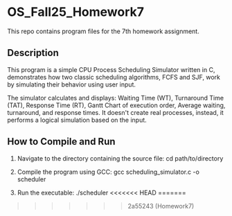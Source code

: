 # OS_Fall25_Homework7
This repo contains program files for the 7th homework assignment. 

## Description
This program is a simple CPU Process Scheduling Simulator written in C, demonstrates how two classic scheduling algorithms, FCFS and SJF, work by simulating their behavior using user input.

The simulator calculates and displays: Waiting Time (WT), Turnaround Time (TAT), Response Time (RT), Gantt Chart of execution order, Average waiting, turnaround, and response times. It doesn't create real processes, instead, it performs a logical simulation based on the input.

## How to Compile and Run

1. Navigate to the directory containing the source file:
cd path/to/directory

2. Compile the program using GCC:
gcc scheduling_simulator.c -o scheduler

3. Run the executable:
./scheduler
<<<<<<< HEAD
=======

>>>>>>> 2a55243 (Homework7)
